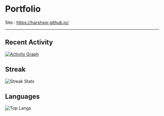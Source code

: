 # Portfolio

Site : https://harshxor.github.io/

---

## Recent Activity
[![Activity Graph](https://github-readme-activity-graph.vercel.app/graph?username=HarshXor&theme=react-dark&area=true)](https://github.com/HarshXor)

## Streak
![Streak Stats](https://github-readme-streak-stats.herokuapp.com/?user=HarshXor&theme=transparent&border_radius=5)

## Languages
![Top Langs](https://github-readme-stats.vercel.app/api/top-langs/?username=HarshXor&layout=compact&theme=radical)

<!--
**afrzlfa/afrzlfa** is a ✨ _special_ ✨ repository because its `README.md` (this file) appears on your GitHub profile.

Here are some ideas to get you started:

- 🔭 I’m currently working on ...
- 🌱 I’m currently learning ...
- 👯 I’m looking to collaborate on ...
- 🤔 I’m looking for help with ...
- 💬 Ask me about ...
- 📫 How to reach me: ...
- 😄 Pronouns: ...
- ⚡ Fun fact: ...
-->
